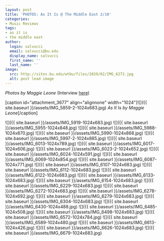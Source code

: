 ```yaml
---
layout: post
title: 'PHOTOS: As It Is @ The Middle East 2/10'
categories:
- Music Reviews
tags:
- as it is
- the middle east
author:
  login: salvucci
  email: salvucci@bu.edu
  display_name: salvucci
  first_name: ''
  last_name: ''
image:
  src: http://sites.bu.edu/wtbu/files/2019/02/IMG_6272.jpg
  alt: post lead image
---
```


_Photos by Maggie Leone_ (Interview [here](http://sites.bu.edu/wtbu/2019/02/13/interview-as-it-is/))

\[caption id="attachment\_3677" align="alignnone" width="1024"\]![]({{ site.baseurl }}/assets/IMG_5859-2-1024x683.jpg) _As It Is by Maggie Leone_\[/caption\]

![]({{ site.baseurl }}/assets/IMG_5919-1024x683.jpg) ![]({{ site.baseurl }}/assets/IMG_5955-1024x848.jpg) ![]({{ site.baseurl }}/assets/IMG_5988-1024x870.jpg) ![]({{ site.baseurl }}/assets/IMG_5990-1024x868.jpg) ![]({{ site.baseurl }}/assets/IMG_5997-2-1024x885.jpg) ![]({{ site.baseurl }}/assets/IMG_6013-1024x789.jpg) ![]({{ site.baseurl }}/assets/IMG_6017-1024x606.jpg) ![]({{ site.baseurl }}/assets/IMG_6023-2-1024x652.jpg) ![]({{ site.baseurl }}/assets/IMG_6024-1024x591.jpg) ![]({{ site.baseurl }}/assets/IMG_6069-1024x854.jpg) ![]({{ site.baseurl }}/assets/IMG_6087-1024x771.jpg) ![]({{ site.baseurl }}/assets/IMG_6107-1024x683.jpg) ![]({{ site.baseurl }}/assets/IMG_6112-1024x683.jpg) ![]({{ site.baseurl }}/assets/IMG_6122-1024x683.jpg) ![]({{ site.baseurl }}/assets/IMG_6133-1024x683.jpg) ![]({{ site.baseurl }}/assets/IMG_6154-1024x683.jpg) ![]({{ site.baseurl }}/assets/IMG_6229-1024x683.jpg) ![]({{ site.baseurl }}/assets/IMG_6272-1024x683.jpg) ![]({{ site.baseurl }}/assets/IMG_6278-1024x692.jpg) ![]({{ site.baseurl }}/assets/IMG_6279-1024x683.jpg) ![]({{ site.baseurl }}/assets/IMG_6304-1024x683.jpg) ![]({{ site.baseurl }}/assets/IMG_6430-1024x488.jpg) ![]({{ site.baseurl }}/assets/IMG_6485-1024x508.jpg) ![]({{ site.baseurl }}/assets/IMG_6498-1024x683.jpg) ![]({{ site.baseurl }}/assets/IMG_6572-1024x784.jpg) ![]({{ site.baseurl }}/assets/IMG_6589-1024x480.jpg) ![]({{ site.baseurl }}/assets/IMG_6613-1024x426.jpg) ![]({{ site.baseurl }}/assets/IMG_6626-1024x683.jpg) ![]({{ site.baseurl }}/assets/IMG_6679-1024x683.jpg)